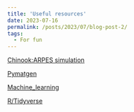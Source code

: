 ```yaml
---
title: 'Useful resources'
date: 2023-07-16
permalink: /posts/2023/07/blog-post-2/
tags:
  - For fun
---
```





[Chinook:ARPES simulation](https://chinookpy.readthedocs.io/en/latest/index.html)

[Pymatgen](https://github.com/materialsproject/pymatgen)

[Machine_learning](https://github.com/drckf/mlreview_notebooks)

[R/Tidyverse](https://r4ds.hadley.nz)


